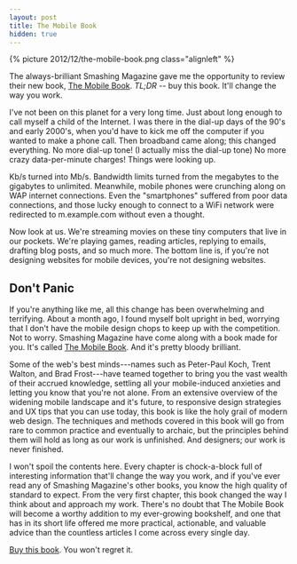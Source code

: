 ```yaml
---
layout: post
title: The Mobile Book
hidden: true
---
```


{% picture 2012/12/the-mobile-book.png class="alignleft" %}

The always-brilliant Smashing Magazine gave me the opportunity to review their new book, [The Mobile Book](https://shop.smashingmagazine.com/the-mobile-book.html). _TL;DR_ -- buy this book. It'll change the way you work.

I've not been on this planet for a very long time. Just about long enough to call myself a child of the Internet. I was there in the dial-up days of the 90's and early 2000's, when you'd have to kick me off the computer if you wanted to make a phone call. Then broadband came along; this changed everything. No more dial-up tone! (I actually miss the dial-up tone) No more crazy data-per-minute charges! Things were looking up.

Kb/s turned into Mb/s. Bandwidth limits turned from the megabytes to the gigabytes to unlimited. Meanwhile, mobile phones were crunching along on WAP internet connections. Even the "smartphones" suffered from poor data connections, and those lucky enough to connect to a WiFi network were redirected to m.example.com without even a thought.

Now look at us. We're streaming movies on these tiny computers that live in our pockets. We're playing games, reading articles, replying to emails, drafting blog posts, and so much more. The bottom line is, if you're not designing websites for mobile devices, you're not designing websites.



## Don't Panic


If you're anything like me, all this change has been overwhelming and terrifying. About a month ago, I found myself bolt upright in bed, worrying that I don't have the mobile design chops to keep up with the competition. Not to worry. Smashing Magazine have come along with a book made for you. It's called [The Mobile Book](https://shop.smashingmagazine.com/the-mobile-book.html). And it's pretty bloody brilliant.

Some of the web's best minds---names such as Peter-Paul Koch, Trent Walton, and Brad Frost---have teamed together to bring you the vast wealth of their accrued knowledge, settling all your mobile-induced anxieties and letting you know that you're not alone. From an extensive overview of the widening mobile landscape and it's future, to responsive design strategies and UX tips that you can use today, this book is like the holy grail of modern web design. The techniques and methods covered in this book will go from rare to common practice and eventually to archaic, but the principles behind them will hold as long as our work is unfinished. And designers; our work is never finished.

I won't spoil the contents here. Every chapter is chock-a-block full of interesting information that'll change the way you work, and if you've ever read any of Smashing Magazine's other books, you know the high quality of standard to expect. From the very first chapter, this book changed the way I think about and approach my work. There's no doubt that The Mobile Book will become a worthy addition to my ever-growing bookshelf, and one that has in its short life offered me more practical, actionable, and valuable advice than the countless articles I come across every single day.

[Buy this book](https://shop.smashingmagazine.com/the-mobile-book.html). You won't regret it.
